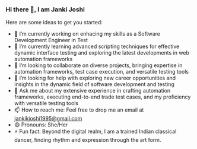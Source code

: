 ### Hi there 👋, I am Janki Joshi

Here are some ideas to get you started:

- 🔭 I’m currently working on enhacing my skills as a Software Development Engineer in Test
- 🌱 I’m currently learning advanced scripting techniques for effective dynamic interface testing and exploring the latest developments in web automation frameworks
- 👯 I’m looking to collaborate on diverse projects, bringing expertise in automation frameworks, test case execution, and versatile testing tools
- 🤔 I’m looking for help with exploring new career opportunities and insights in the dynamic field of software development and testing
- 💬 Ask me about my extensive experience in crafting automation frameworks, executing end-to-end trade test cases, and my proficiency with versatile testing tools
- 📫 How to reach me: Feel free to drop me an email at jankikjoshi1995@gmail.com
- 😄 Pronouns: She/Her
- ⚡ Fun fact: Beyond the digital realm, I am a trained Indian classical dancer, finding rhythm and expression through the art form.
